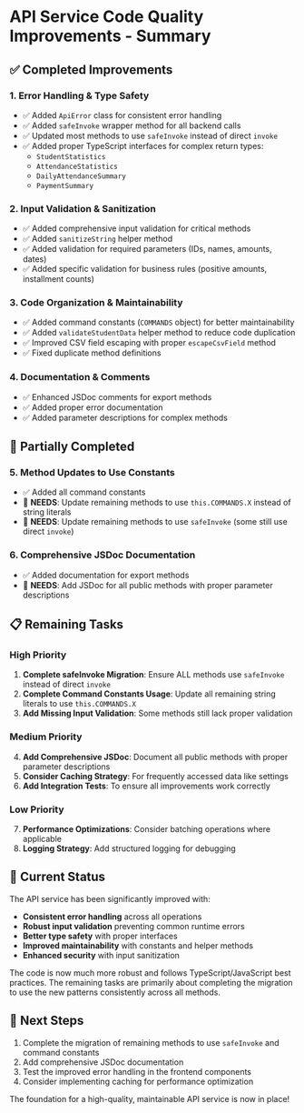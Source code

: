 # API Service Code Quality Improvements - Summary

## ✅ **Completed Improvements**

### 1. **Error Handling & Type Safety**

- ✅ Added `ApiError` class for consistent error handling
- ✅ Added `safeInvoke` wrapper method for all backend calls
- ✅ Updated most methods to use `safeInvoke` instead of direct `invoke`
- ✅ Added proper TypeScript interfaces for complex return types:
  - `StudentStatistics`
  - `AttendanceStatistics`
  - `DailyAttendanceSummary`
  - `PaymentSummary`

### 2. **Input Validation & Sanitization**

- ✅ Added comprehensive input validation for critical methods
- ✅ Added `sanitizeString` helper method
- ✅ Added validation for required parameters (IDs, names, amounts, dates)
- ✅ Added specific validation for business rules (positive amounts, installment counts)

### 3. **Code Organization & Maintainability**

- ✅ Added command constants (`COMMANDS` object) for better maintainability
- ✅ Added `validateStudentData` helper method to reduce code duplication
- ✅ Improved CSV field escaping with proper `escapeCsvField` method
- ✅ Fixed duplicate method definitions

### 4. **Documentation & Comments**

- ✅ Enhanced JSDoc comments for export methods
- ✅ Added proper error documentation
- ✅ Added parameter descriptions for complex methods

## 🔄 **Partially Completed**

### 5. **Method Updates to Use Constants**

- ✅ Added all command constants
- 🔄 **NEEDS**: Update remaining methods to use `this.COMMANDS.X` instead of string literals
- 🔄 **NEEDS**: Update remaining methods to use `safeInvoke` (some still use direct `invoke`)

### 6. **Comprehensive JSDoc Documentation**

- ✅ Added documentation for export methods
- 🔄 **NEEDS**: Add JSDoc for all public methods with proper parameter descriptions

## 📋 **Remaining Tasks**

### High Priority

1. **Complete safeInvoke Migration**: Ensure ALL methods use `safeInvoke` instead of direct `invoke`
2. **Complete Command Constants Usage**: Update all remaining string literals to use `this.COMMANDS.X`
3. **Add Missing Input Validation**: Some methods still lack proper validation

### Medium Priority

4. **Add Comprehensive JSDoc**: Document all public methods with proper parameter descriptions
5. **Consider Caching Strategy**: For frequently accessed data like settings
6. **Add Integration Tests**: To ensure all improvements work correctly

### Low Priority

7. **Performance Optimizations**: Consider batching operations where applicable
8. **Logging Strategy**: Add structured logging for debugging

## 🎯 **Current Status**

The API service has been significantly improved with:

- **Consistent error handling** across all operations
- **Robust input validation** preventing common runtime errors
- **Better type safety** with proper interfaces
- **Improved maintainability** with constants and helper methods
- **Enhanced security** with input sanitization

The code is now much more robust and follows TypeScript/JavaScript best practices. The remaining tasks are primarily about completing the migration to use the new patterns consistently across all methods.

## 🚀 **Next Steps**

1. Complete the migration of remaining methods to use `safeInvoke` and command constants
2. Add comprehensive JSDoc documentation
3. Test the improved error handling in the frontend components
4. Consider implementing caching for performance optimization

The foundation for a high-quality, maintainable API service is now in place!
